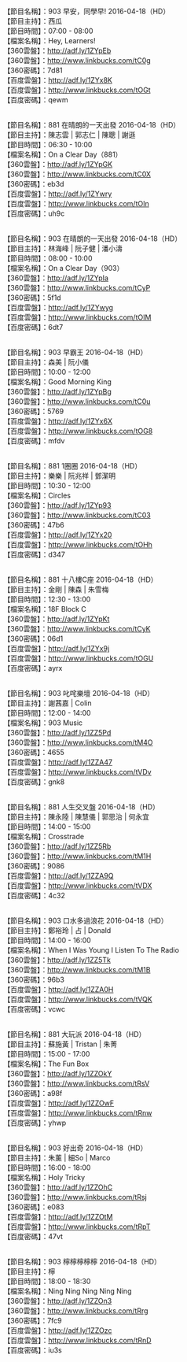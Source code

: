 <br>【節目名稱】：903 早安，同學早! 2016-04-18（HD）
<br>【節目主持】：西瓜
<br>【節目時間】：07:00 - 08:00
<br>【檔案名稱】：Hey, Learners!
<br>【360雲盤】：http://adf.ly/1ZYpEb
<br>【360雲盤】：http://www.linkbucks.com/tC0g
<br>【360密碼】：7d81
<br>【百度雲盤】：http://adf.ly/1ZYx8K
<br>【百度雲盤】：http://www.linkbucks.com/tOGt
<br>【百度密碼】：qewm

<br>【節目名稱】：881 在晴朗的一天出發 2016-04-18（HD）
<br>【節目主持】：陳志雲 | 郭志仁 | 陳聰 | 謝遜
<br>【節目時間】：06:30 - 10:00
<br>【檔案名稱】：On a Clear Day（881）
<br>【360雲盤】：http://adf.ly/1ZYpGK
<br>【360雲盤】：http://www.linkbucks.com/tC0X
<br>【360密碼】：eb3d
<br>【百度雲盤】：http://adf.ly/1ZYwry
<br>【百度雲盤】：http://www.linkbucks.com/tOIn
<br>【百度密碼】：uh9c

<br>【節目名稱】：903 在晴朗的一天出發 2016-04-18（HD）
<br>【節目主持】：林海峰 | 阮子健 | 潘小濤
<br>【節目時間】：08:00 - 10:00
<br>【檔案名稱】：On a Clear Day（903）
<br>【360雲盤】：http://adf.ly/1ZYpIa
<br>【360雲盤】：http://www.linkbucks.com/tCyP
<br>【360密碼】：5f1d
<br>【百度雲盤】：http://adf.ly/1ZYwyg
<br>【百度雲盤】：http://www.linkbucks.com/tOIM
<br>【百度密碼】：6dt7

<br>【節目名稱】：903 早霸王 2016-04-18（HD）
<br>【節目主持】：森美 | 阮小儀
<br>【節目時間】：10:00 - 12:00
<br>【檔案名稱】：Good Morning King
<br>【360雲盤】：http://adf.ly/1ZYpBg
<br>【360雲盤】：http://www.linkbucks.com/tC0u
<br>【360密碼】：5769
<br>【百度雲盤】：http://adf.ly/1ZYx6X
<br>【百度雲盤】：http://www.linkbucks.com/tOG8
<br>【百度密碼】：mfdv

<br>【節目名稱】：881 1圈圈 2016-04-18（HD）
<br>【節目主持】：樂樂 | 阮兆祥 | 鄧潔明
<br>【節目時間】：10:30 - 12:00
<br>【檔案名稱】：Circles
<br>【360雲盤】：http://adf.ly/1ZYp93
<br>【360雲盤】：http://www.linkbucks.com/tC03
<br>【360密碼】：47b6
<br>【百度雲盤】：http://adf.ly/1ZYx20
<br>【百度雲盤】：http://www.linkbucks.com/tOHh
<br>【百度密碼】：d347

<br>【節目名稱】：881 十八樓C座 2016-04-18（HD）
<br>【節目主持】：金剛 | 陳森 | 朱雪梅
<br>【節目時間】：12:30 - 13:00
<br>【檔案名稱】：18F Block C
<br>【360雲盤】：http://adf.ly/1ZYpKt
<br>【360雲盤】：http://www.linkbucks.com/tCyK
<br>【360密碼】：06d1
<br>【百度雲盤】：http://adf.ly/1ZYx9j
<br>【百度雲盤】：http://www.linkbucks.com/tOGU
<br>【百度密碼】：ayrx

<br>【節目名稱】：903 叱咤樂壇 2016-04-18（HD）
<br>【節目主持】：謝茜嘉 | Colin
<br>【節目時間】：12:00 - 14:00
<br>【檔案名稱】：903 Music
<br>【360雲盤】：http://adf.ly/1ZZ5Pd
<br>【360雲盤】：http://www.linkbucks.com/tM4O
<br>【360密碼】：4655
<br>【百度雲盤】：http://adf.ly/1ZZA47
<br>【百度雲盤】：http://www.linkbucks.com/tVDv
<br>【百度密碼】：gnk8

<br>【節目名稱】：881 人生交叉盤 2016-04-18（HD）
<br>【節目主持】：陳永陸 | 陳慧儀 | 郭思治 | 何永宜
<br>【節目時間】：14:00 - 15:00
<br>【檔案名稱】：Crosstrade
<br>【360雲盤】：http://adf.ly/1ZZ5Rb
<br>【360雲盤】：http://www.linkbucks.com/tM1H
<br>【360密碼】：9086
<br>【百度雲盤】：http://adf.ly/1ZZA9Q
<br>【百度雲盤】：http://www.linkbucks.com/tVDX
<br>【百度密碼】：4c32

<br>【節目名稱】：903 口水多過浪花 2016-04-18（HD）
<br>【節目主持】：鄭裕玲 | 占 | Donald
<br>【節目時間】：14:00 - 16:00
<br>【檔案名稱】：When I Was Young I Listen To The Radio
<br>【360雲盤】：http://adf.ly/1ZZ5Tk
<br>【360雲盤】：http://www.linkbucks.com/tM1B
<br>【360密碼】：96b3
<br>【百度雲盤】：http://adf.ly/1ZZA0H
<br>【百度雲盤】：http://www.linkbucks.com/tVQK
<br>【百度密碼】：vcwc

<br>【節目名稱】：881 大玩派 2016-04-18（HD）
<br>【節目主持】：蘇施黃 | Tristan | 朱菁
<br>【節目時間】：15:00 - 17:00
<br>【檔案名稱】：The Fun Box
<br>【360雲盤】：http://adf.ly/1ZZOkY
<br>【360雲盤】：http://www.linkbucks.com/tRsV
<br>【360密碼】：a98f
<br>【百度雲盤】：http://adf.ly/1ZZOwF
<br>【百度雲盤】：http://www.linkbucks.com/tRnw
<br>【百度密碼】：yhwp

<br>【節目名稱】：903 好出奇 2016-04-18（HD）
<br>【節目主持】：朱薰 | 細So | Marco
<br>【節目時間】：16:00 - 18:00
<br>【檔案名稱】：Holy Tricky
<br>【360雲盤】：http://adf.ly/1ZZOhC
<br>【360雲盤】：http://www.linkbucks.com/tRsj
<br>【360密碼】：e083
<br>【百度雲盤】：http://adf.ly/1ZZOtM
<br>【百度雲盤】：http://www.linkbucks.com/tRpT
<br>【百度密碼】：47vt

<br>【節目名稱】：903 檸檸檸檸檸 2016-04-18（HD）
<br>【節目主持】：檸
<br>【節目時間】：18:00 - 18:30
<br>【檔案名稱】：Ning Ning Ning Ning Ning
<br>【360雲盤】：http://adf.ly/1ZZOn3
<br>【360雲盤】：http://www.linkbucks.com/tRrg
<br>【360密碼】：7fc9
<br>【百度雲盤】：http://adf.ly/1ZZOzc
<br>【百度雲盤】：http://www.linkbucks.com/tRnD
<br>【百度密碼】：iu3s
